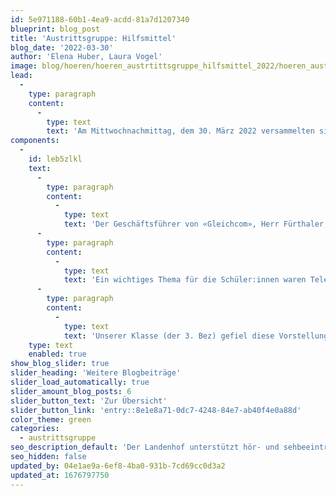 ```yaml
---
id: 5e971188-60b1-4ea9-acdd-81a7d1207340
blueprint: blog_post
title: 'Austrittsgruppe: Hilfsmittel'
blog_date: '2022-03-30'
author: 'Elena Huber, Laura Vogel'
image: blog/hoeren/hoeren_austrtittsgruppe_hilfsmittel_2022/hoeren_austrittsgruppe_hilfsmittel_2022-front.jpeg
lead:
  -
    type: paragraph
    content:
      -
        type: text
        text: 'Am Mittwochnachmittag, dem 30. März 2022 versammelten sich die Jugendlichen der 9. Klassen in der Aula. Dort fand die wählbare Austrittsgruppenveranstaltung zum Thema Hilfsmittel statt.'
components:
  -
    id: leb5zlkl
    text:
      -
        type: paragraph
        content:
          -
            type: text
            text: 'Der Geschäftsführer von «Gleichcom», Herr Fürthaler, stellte den schwerhörigen Schüler:innen verschiedene Hilfsmittel vor, zum Beispiel Mikrofone, welche den Ton verstärken und diesen direkt auf das Hörgerät oder das Cochlea Implantat senden, aber auch Lichtsignalanlagen für die Haustürklingel. '
      -
        type: paragraph
        content:
          -
            type: text
            text: 'Ein wichtiges Thema für die Schüler:innen waren Telefongespräche. Dazu hat Herr Fürthaler uns geeignete Varianten gezeigt. Ausserdem wurde ein Signalarmband vorgestellt, das Impulse sendet, wenn beispielsweise die Tür geöffnet wird. Herr Fürthaler erklärte uns, welche Kosten die Invalidenversicherung übernimmt und wie der Prozess abläuft. Zum Schluss durften wir noch Fragen stellen, die er uns alle beantwortete.'
      -
        type: paragraph
        content:
          -
            type: text
            text: 'Unserer Klasse (der 3. Bez) gefiel diese Vorstellung sehr und sie hat unser Wissen über die Hilfsmittel gestärkt.'
    type: text
    enabled: true
show_blog_slider: true
slider_heading: 'Weitere Blogbeiträge'
slider_load_automatically: true
slider_amount_blog_posts: 6
slider_button_text: 'Zur Übersicht'
slider_button_link: 'entry::8e1e8a71-0dc7-4248-84e7-ab40f4e0a88d'
color_theme: green
categories:
  - austrittsgruppe
seo_description_default: 'Der Landenhof unterstützt hör- und sehbeeinträchtigte Kinder & Jugendliche in ihrem selbstbestimmten Leben durch Förderung ihrer Fähigkeiten & Entwicklung'
seo_hidden: false
updated_by: 04e1ae9a-6ef8-4ba0-931b-7cd69cc0d3a2
updated_at: 1676797750
---
```

